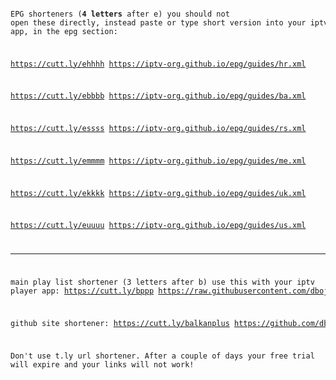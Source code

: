 
<code>
<pre>


EPG shorteners (**4 letters** after e) 
you should not open these directly, instead paste or type short version into your iptv app, in the epg section:

https://cutt.ly/ehhhh
https://iptv-org.github.io/epg/guides/hr.xml 

https://cutt.ly/ebbbb
https://iptv-org.github.io/epg/guides/ba.xml

https://cutt.ly/essss
https://iptv-org.github.io/epg/guides/rs.xml

https://cutt.ly/emmmm
https://iptv-org.github.io/epg/guides/me.xml

https://cutt.ly/ekkkk
https://iptv-org.github.io/epg/guides/uk.xml

https://cutt.ly/euuuu
https://iptv-org.github.io/epg/guides/us.xml

---

main play list shortener (3 letters after b) use this with your iptv player app:
https://cutt.ly/bppp
https://raw.githubusercontent.com/dbojan/free-iptv-balkan-plus/main/balkan-plus.m3u

github site shortener:
https://cutt.ly/balkanplus
https://github.com/dbojan/free-iptv-balkan-plus 





Don't use t.ly url shortener. After a couple of days your free trial will expire and your links will not work!
